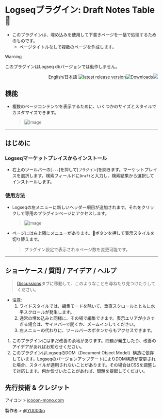 # Logseqプラグイン: Draft Notes Table 📝

- このプラグインは、埋め込みを使用して下書きページを一括で処理するためのものです。
  - ページタイトルなしで複数のページを作成します。

> [!WARNING]
このプラグインはLogseq dbバージョンでは動作しません。

<div align="right">

[English](https://github.com/YU000jp/logseq-plugin-draft-notes/)/[日本語](https://github.com/YU000jp/logseq-plugin-draft-notes/blob/main/readme.ja.md) [![latest release version](https://img.shields.io/github/v/release/YU000jp/logseq-plugin-draft-notes)](https://github.com/YU000jp/logseq-plugin-draft-notes/releases)[![Downloads](https://img.shields.io/github/downloads/YU000jp/logseq-plugin-draft-notes/total.svg)](https://github.com/YU000jp/logseq-plugin-draft-notes/releases)<!-- Published 2023 --><a href="https://www.buymeacoffee.com/yu000japan"><img src="https://img.buymeacoffee.com/button-api/?text=Buy me a pizza&emoji=🍕&slug=yu000japan&button_colour=FFDD00&font_colour=000000&font_family=Poppins&outline_colour=000000&coffee_colour=ffffff" /></a>
</div>

## 機能

- 複数のページコンテンツを表示するために、いくつかのサイズとスタイルでカスタマイズできます。
  > ![image](https://github.com/user-attachments/assets/2463efad-ff79-45d6-94e4-742a49fec516)

---

## はじめに

### Logseqマーケットプレイスからインストール

- 右上のツールバーの[`---`]を押して[`プラグイン`]を開きます。マーケットプレイスを選択します。検索フィールドに`Draft`と入力し、検索結果から選択してインストールします。

### 使用方法

- Logseqの左メニューに新しいヘッダー項目が追加されます。それをクリックして専用のプラグインページにアクセスします。
  > ![image](https://github.com/user-attachments/assets/1c591a2c-0abd-482c-8d6c-18ff1b93e547)

- ページには右上隅にメニューがあります。🎨ボタンを押して表示スタイルを切り替えます。
  > プラグイン設定で表示されるページ数を変更可能です。

---

## ショーケース / 質問 / アイデア / ヘルプ

> [Discussions](https://github.com/YU000jp/logseq-plugin-draft-notes/discussions)タブに移動して、このようなことを尋ねたり見つけたりしてください。
- 注意:
  1. ワイドスタイルでは、編集モードを除いて、垂直スクロールとともに水平スクロールが発生します。
  1. 通常の埋め込みと同様に、その場で編集できます。表示エリアが小さすぎる場合は、サイドバーで開くか、ズームインしてください。
  1. 左メニューの代わりに、ツールバーのボタンからもアクセスできます。
1. このプラグインにはまだ改善の余地があります。問題が発生したり、改善のアイデアがあればお知らせください。
1. このプラグインはLogseqのDOM（Document Object Model）構造に依存しています。LogseqのバージョンアップデートによりDOM構造が変更された場合、スタイルが適用されないことがあります。その場合はCSSを調整して対応します。何か気づいたことがあれば、問題を提起してください。

## 先行技術 & クレジット

アイコン > [icooon-mono.com](https://icooon-mono.com/00108-%e3%83%80%e3%83%bc%e3%83%84%e3%81%ae%e7%9f%a2%e3%81%ae%e3%82%a2%e3%82%a4%e3%82%b3%e3%83%b3%e7%b4%a0%e6%9d%90/)

製作者 > [@YU000jp](https://github.com/YU000jp)
